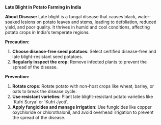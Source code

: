 **Late Blight in Potato Farming in India**

**About Disease:**
Late blight is a fungal disease that causes black, water-soaked lesions on potato leaves and stems, leading to defoliation, reduced yield, and poor quality. It thrives in humid and cool conditions, affecting potato crops in India's temperate regions.

**Precaution:**
1. **Choose disease-free seed potatoes**: Select certified disease-free and late blight-resistant seed potatoes.
2. **Regularly inspect the crop**: Remove infected plants to prevent the spread of the disease.

**Prevention:**
1. **Rotate crops**: Rotate potato with non-host crops like wheat, barley, or oats to break the disease cycle.
2. **Use resistant varieties**: Plant late blight-resistant potato varieties like 'Kufri Surya' or 'Kufri Jyoti'.
3. **Apply fungicides and manage irrigation**: Use fungicides like copper oxychloride or chlorothalonil, and avoid overhead irrigation to prevent the spread of the disease.
